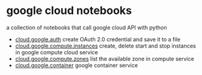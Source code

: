 # google cloud notebooks
a collection of notebooks that call google cloud API with python
- [cloud.google.auth](cloud.google.auth.ipynb) create OAuth 2.0 credential and save it to a file
- [cloud.google.compute.instances](cloud.google.compute.instances.ipynb)  create, delete start and stop instances in google compute cloud service
- [cloud.google.compute.zones](cloud.google.compute.zones.ipynb) list the available zone in compute service
- [cloud.google.container](cloud.google.container.ipynb) google container service
